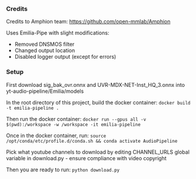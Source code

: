 ### Credits
Credits to Amphion team: https://github.com/open-mmlab/Amphion

Uses Emilia-Pipe with slight modifications:
- Removed DNSMOS filter
- Changed output location
- Disabled logger output (except for errors)

### Setup
First download sig_bak_ovr.onnx and UVR-MDX-NET-Inst_HQ_3.onnx into yt-audio-pipeline/Emilia/models

In the root directory of this project, build the docker container:
`docker build -t emilia-pipeline .`

Then run the docker container:
`docker run --gpus all -v $(pwd):/workspace -w /workspace -it emilia-pipeline`

Once in the docker container, run:
`source /opt/conda/etc/profile.d/conda.sh && conda activate AudioPipeline`

Pick what youtube channels to download by editing CHANNEL_URLS global variable in download.py - ensure compliance with video copyright

Then you are ready to run:
`python download.py`